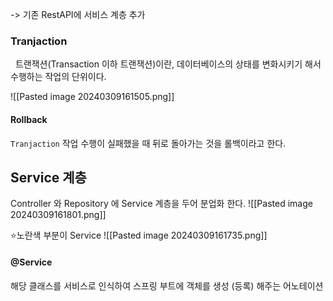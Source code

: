 
-> 기존 RestAPI에 서비스 계층 추가

### Tranjaction

  트랜잭션(Transaction 이하 트랜잭션)이란, 데이터베이스의 상태를 변화시키기 해서 수행하는 작업의 단위이다.

![[Pasted image 20240309161505.png]]

#### Rollback
  `Tranjaction` 작업 수행이 실패했을 때 뒤로 돌아가는 것을 롤백이라고 한다.



## Service 계층

Controller 와 Repository 에 Service 계층을 두어 분업화 한다.
![[Pasted image 20240309161801.png]]


⭐노란색 부분이 Service 
![[Pasted image 20240309161735.png]]

#### @Service 
  해당 클래스를 서비스로 인식하여 스프링 부트에 객체를 생성 (등록) 해주는 어노테이션